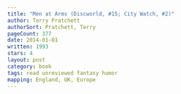 ```yaml
---
title: "Men at Arms (Discworld, #15; City Watch, #2)"
author: Terry Pratchett
authorSort: Pratchett, Terry
pageCount: 377
date: 2014-01-01
written: 1993
stars: 4
layout: post
category: book
tags: read unreviewed fantasy humor
mapping: England, UK, Europe
---
```

